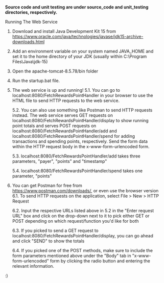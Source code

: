 **Source code and unit testing are under source_code and unit_testing directories, respectively.**

Running The Web Service

1. Download and install Java Development Kit 15 from
	https://www.oracle.com/java/technologies/javase/jdk15-archive-downloads.html

2. Add an environment variable on your system named JAVA_HOME and set it to
	the home directory of your JDK (usually within C:\Program Files\Java\jdk-15)

3. Open the apache-tomcat-8.5.78/bin folder

4. Run the startup.bat file.

5. The web service is up and running!
	5.1. You can go to localhost:8080/FetchRewardsPointHandler in your browser
		to use the HTML file to send HTTP requests to the web service.

	5.2. You can also use something like Postman to send HTTP requests instead.
		The web service serves GET requests on localhost:8080/FetchRewardsPointHandler/display
		to show running point totals and serves POST requests on localhost:8080/FetchRewardsPointHandler/add 
		and localhost:8080/FetchRewardsPointHandler/spend for adding transactions and spending points,
		respectively. Send the form data within the HTTP request body in the x-www-form-urlencoded
		form. 

	5.3. localhost:8080/FetchRewardsPointHandler/add takes three parameters, "payer", "points" and "timestamp"

	5.4. localhost:8080/FetchRewardsPointHandler/spend takes one parameter, "points"

6. You can get Postman for free from https://www.postman.com/downloads/, or even use the browser version
	6.1. To send HTTP requests on the application, select File > New > HTTP Request
	
	6.2. Input the respective URLs listed above in 5.2 in the "Enter request URL" box
		and click on the drop-down next to it to pick either GET or POST depending 
		on which request/function you'd like for both

	6.3. If you picked to send a GET request to localhost:8080/FetchRewardsPointHandler/display, you can go ahead and
		click "SEND" to show the totals

	6.4. If you picked one of the POST methods, make sure to include the form parameters mentioned above
		under the "Body" tab in "x-www-form-urlencoded" form by clicking the radio button and entering the
		relevant information.

:)
